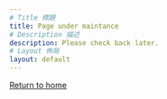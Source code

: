 ```yaml
---
# Title 標題
title: Page under maintance
# Description 描述
description: Please check back later.
# Layout 佈局
layout: default
---
```



[Return to home](./)
